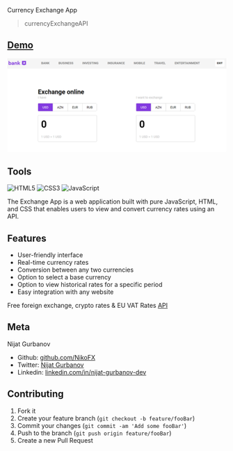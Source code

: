 Currency Exchange App
> currencyExchangeAPI


 ## [Demo](https://nikofx.github.io/currencyExchangeAPI/)

![](header.png)

## Tools
![HTML5](https://img.shields.io/badge/html5-%23E34F26.svg?style=for-the-badge&logo=html5&logoColor=white)
![CSS3](https://img.shields.io/badge/css3-%231572B6.svg?style=for-the-badge&logo=css3&logoColor=white)
![JavaScript](https://img.shields.io/badge/javascript-%23323330.svg?style=for-the-badge&logo=javascript&logoColor=%23F7DF1E)


The Exchange App is a web application built with pure JavaScript, HTML, and CSS that enables users to view and convert currency rates using an API.

## Features

- User-friendly interface
- Real-time currency rates
- Conversion between any two currencies
- Option to select a base currency
- Option to view historical rates for a specific period
- Easy integration with any website

Free foreign exchange,
crypto rates & EU VAT Rates [API](https://exchangerate.host/)

## Meta

 Nijat Gurbanov

- Github: [github.com/NikoFX](https://github.com/NikoFX)
- Twitter: [Nijat Gurbanov](https://twitter.com/)
- Linkedin: [linkedin.com/in/nijat-gurbanov-dev](https://www.linkedin.com/in/nijat-gurbanov-dev/)

## Contributing

1. Fork it
2. Create your feature branch (`git checkout -b feature/fooBar`)
3. Commit your changes (`git commit -am 'Add some fooBar'`)
4. Push to the branch (`git push origin feature/fooBar`)
5. Create a new Pull Request
